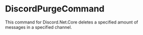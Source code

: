 # DiscordPurgeCommand
This command for Discord.Net.Core deletes a specified amount of messages in a specified channel.
